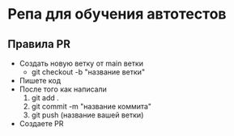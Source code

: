 # Репа для обучения автотестов

## Правила PR

- Создать новую ветку от main ветки
  - git checkout -b "название ветки"
- Пишете код
- После того как написали
  1. git add .
  2. git commit -m "название коммита"
  3. git push (название вашей ветки)
- Создаете PR
